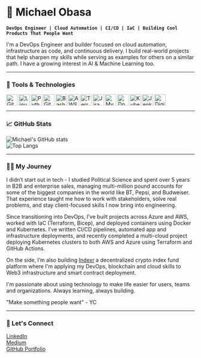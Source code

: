 # 👋 Michael Obasa

**`DevOps Engineer | Cloud Automation | CI/CD | IaC | Building Cool Products That People Want`**

I'm a DevOps Engineer and builder focused on cloud automation, infrastructure as code, and continuous delivery. I build real-world projects that help sharpen my skills while serving as examples for others on a similar path.  I have a growing interest in AI & Machine Learning too.

---

### 🧰 Tools & Technologies

<img align="left" alt="Git" width="30px" src="https://cdn.jsdelivr.net/gh/devicons/devicon/icons/git/git-original.svg" />
<img align="left" alt="Linux" width="30px" src="https://cdn.jsdelivr.net/gh/devicons/devicon/icons/linux/linux-original.svg" />
<img align="left" alt="Python" width="30px" src="https://cdn.jsdelivr.net/gh/devicons/devicon/icons/python/python-plain.svg" />
<img align="left" alt="GitHub" width="30px" src="https://cdn.jsdelivr.net/gh/devicons/devicon/icons/github/github-original.svg" />
<img align="left" alt="Bash" width="30px" src="https://cdn.jsdelivr.net/gh/devicons/devicon/icons/bash/bash-original.svg" />
<img align="left" alt="AWS" width="30px" src="https://cdn.jsdelivr.net/gh/devicons/devicon/icons/amazonwebservices/amazonwebservices-original.svg" />
<img align="left" alt="Terraform" width="30px" src="https://cdn.jsdelivr.net/gh/devicons/devicon/icons/terraform/terraform-original.svg" />
<img align="left" alt="Jira" width="30px" src="https://cdn.jsdelivr.net/gh/devicons/devicon/icons/jira/jira-original-wordmark.svg" />
<img align="left" alt="MySQL" width="30px" src="https://cdn.jsdelivr.net/gh/devicons/devicon/icons/mysql/mysql-original-wordmark.svg" />
<img align="left" alt="Docker" width="30px" src="https://cdn.jsdelivr.net/gh/devicons/devicon/icons/docker/docker-original-wordmark.svg" />
<img align="left" alt="Kubernetes" width="30px" src="https://cdn.jsdelivr.net/gh/devicons/devicon/icons/kubernetes/kubernetes-plain-wordmark.svg" />
<img align="left" alt="Jenkins" width="30px" src="https://cdn.jsdelivr.net/gh/devicons/devicon/icons/jenkins/jenkins-original.svg" />
<img align="left" alt="DigitalOcean" width="30px" src="https://cdn.jsdelivr.net/gh/devicons/devicon/icons/digitalocean/digitalocean-original-wordmark.svg" />
<br clear="left"/>

---

### 📈 GitHub Stats

![Michael's GitHub stats](https://github-readme-stats.vercel.app/api?username=MichaelObasa&show_icons=true&theme=gruvbox)  
![Top Langs](https://github-readme-stats.vercel.app/api/top-langs/?username=MichaelObasa&layout=compact&theme=gruvbox)

---

### 👨‍💻 My Journey

I didn’t start out in tech - I studied Political Science and spent over 5 years in B2B and enterprise sales, managing multi-million pound accounts for some of the biggest companies in the world like BT, Pepsi, and Budweiser. That experience taught me how to work with stakeholders, solve real problems, and stay client-focused skills I now bring into engineering.

Since transitioning into DevOps, I’ve built projects across Azure and AWS, worked with IaC (Terraform, Bicep), and deployed containers using Docker and Kubernetes. I’ve written CI/CD pipelines, automated app and infrastructure deployments, and recently completed a multi-cloud project deploying Kubernetes clusters to both AWS and Azure using Terraform and GitHub Actions.

On the side, I’m also building [Indexr](https://indexr.lovable.app) a decentralized crypto index fund platform where I'm applying my DevOps, blockchain and cloud skills to Web3 infrastructure and smart contract deployment.

I'm passionate about using technology to make life easier for users, teams and organizations. 
Always learning, always building.

"Make something people want" - YC

---

### 🔗 Let's Connect

[LinkedIn](https://www.linkedin.com/in/michael-obasa)  
[Medium](https://medium.com/@michaelobasa2)  
[GitHub Portfolio](https://github.com/MichaelObasa)
